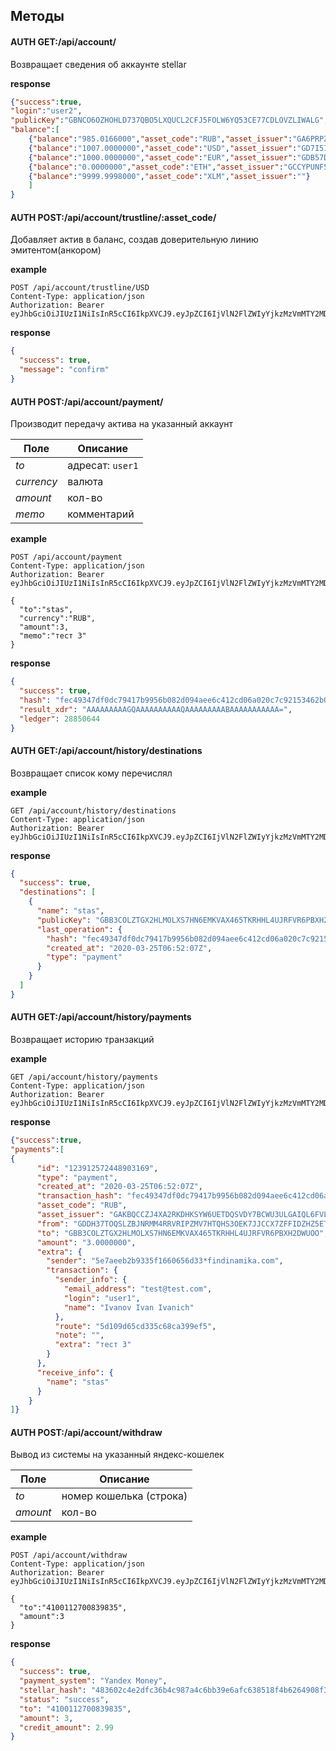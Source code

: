 ## Методы

#### AUTH GET:/api/account/
Возвращает сведения об аккаунте stellar

**response**

```json
{"success":true,
"login":"user2",
"publicKey":"GBNCO6OZHOHLD737QBO5LXQUCL2CFJ5FOLW6YQ53CE77CDLOVZLIWALG",
"balance":[
    {"balance":"985.0166000","asset_code":"RUB","asset_issuer":"GA6PRPZOOYMQMDNPJZA46TJRUEXHTIQ2DE3XUPM5ZXYH7BVJ3HZC5TOB"},
    {"balance":"1007.0000000","asset_code":"USD","asset_issuer":"GD7I5IWXUWUJRW2FXDWDMIMNTVV63SB3YFBE5S7SGM3TWWNJKWRM32VD"},
    {"balance":"1000.0000000","asset_code":"EUR","asset_issuer":"GDB57DYTYHFPC6EBZTE2EN352RZRMYAJ7SQYLVUABOBYEQKH6IXOT6UU"},
    {"balance":"0.0000000","asset_code":"ETH","asset_issuer":"GCCYPUNF5VKKCS5AC2BQLI4J2MFCNCRZLFSMIK6CBDCCY4BLG35NJMJL"},
    {"balance":"9999.9998000","asset_code":"XLM","asset_issuer":""}
    ]
}
```

#### AUTH POST:/api/account/trustline/:asset_code/
Добавляет актив в баланс, создав доверительную линию эмитентом(анкором)

**example**
```http request
POST /api/account/trustline/USD
Content-Type: application/json
Authorization: Bearer eyJhbGciOiJIUzI1NiIsInR5cCI6IkpXVCJ9.eyJpZCI6IjVlN2FlZWIyYjkzMzVmMTY2MDY1NmQzMSIsInJvbGUiOiJ1c2VyIiwiaWF0IjoxNTg1MTE0ODA4LCJleHAiOjE1ODUxNTgwMDh9.2T60TxeY5mbPgbEj5DXTM01n5MQkkLm0DUZRU2x6EHc

```
**response**
```json
{
  "success": true,
  "message": "confirm"
}
```
#### AUTH POST:/api/account/payment/
Производит передачу актива на указанный аккаунт

Поле | Описание
--- | ---
_to_| адресат: `user1`
_currency_| валюта
_amount_| кол-во 
_memo_| комментарий

**example**
```http request
POST /api/account/payment
Content-Type: application/json
Authorization: Bearer eyJhbGciOiJIUzI1NiIsInR5cCI6IkpXVCJ9.eyJpZCI6IjVlN2FlZWIyYjkzMzVmMTY2MDY1NmQzMSIsInJvbGUiOiJ1c2VyIiwiaWF0IjoxNTg1MTE0ODA4LCJleHAiOjE1ODUxNTgwMDh9.2T60TxeY5mbPgbEj5DXTM01n5MQkkLm0DUZRU2x6EHc

{
  "to":"stas",
  "currency":"RUB",
  "amount":3,
  "memo":"тест 3"
}
```

**response**
```json
{
  "success": true,
  "hash": "fec49347df0dc79417b9956b082d094aee6c412cd06a020c7c92153462b04551",
  "result_xdr": "AAAAAAAAAGQAAAAAAAAAAQAAAAAAAAABAAAAAAAAAAA=",
  "ledger": 28850644
}
```

#### AUTH GET:/api/account/history/destinations
Возвращает список кому перечислял

**example**
```http request
GET /api/account/history/destinations
Content-Type: application/json
Authorization: Bearer eyJhbGciOiJIUzI1NiIsInR5cCI6IkpXVCJ9.eyJpZCI6IjVlN2FlZWIyYjkzMzVmMTY2MDY1NmQzMSIsInJvbGUiOiJ1c2VyIiwiaWF0IjoxNTg1MTE0ODA4LCJleHAiOjE1ODUxNTgwMDh9.2T60TxeY5mbPgbEj5DXTM01n5MQkkLm0DUZRU2x6EHc

```
**response**
```json
{
  "success": true,
  "destinations": [
    {
      "name": "stas",
      "publicKey": "GBB3COLZTGX2HLMOLXS7HN6EMKVAX465TKRHHL4UJRFVR6PBXH2DWUOO",
      "last_operation": {
        "hash": "fec49347df0dc79417b9956b082d094aee6c412cd06a020c7c92153462b04551",
        "created_at": "2020-03-25T06:52:07Z",
        "type": "payment"
      }
    }
  ]
}
```

#### AUTH GET:/api/account/history/payments
Возвращает историю транзакций

**example**
```http request
GET /api/account/history/payments
Content-Type: application/json
Authorization: Bearer eyJhbGciOiJIUzI1NiIsInR5cCI6IkpXVCJ9.eyJpZCI6IjVlN2FlZWIyYjkzMzVmMTY2MDY1NmQzMSIsInJvbGUiOiJ1c2VyIiwiaWF0IjoxNTg1MTE0ODA4LCJleHAiOjE1ODUxNTgwMDh9.2T60TxeY5mbPgbEj5DXTM01n5MQkkLm0DUZRU2x6EHc

```

**response**
```json
{"success":true,
"payments":[
{
      "id": "123912572448903169",
      "type": "payment",
      "created_at": "2020-03-25T06:52:07Z",
      "transaction_hash": "fec49347df0dc79417b9956b082d094aee6c412cd06a020c7c92153462b04551",
      "asset_code": "RUB",
      "asset_issuer": "GAKBQCCZJ4XA2RKDHKSYW6UETDQSVDY7BCWU3ULGAIQL6FVLOSD4ADXQ",
      "from": "GDDH37TOQSLZBJNRMM4RRVRIPZMV7HTQHS3OEK7JJCCX7ZFFIDZHZ5ET",
      "to": "GBB3COLZTGX2HLMOLXS7HN6EMKVAX465TKRHHL4UJRFVR6PBXH2DWUOO",
      "amount": "3.0000000",
      "extra": {
        "sender": "5e7aeeb2b9335f1660656d33*findinamika.com",
        "transaction": {
          "sender_info": {
            "email_address": "test@test.com",
            "login": "user1",
            "name": "Ivanov Ivan Ivanich"
          },
          "route": "5d109d65cd335c68ca399ef5",
          "note": "",
          "extra": "тест 3"
        }
      },
      "receive_info": {
        "name": "stas"
      }
    }
]}
```


#### AUTH POST:/api/account/withdraw
Вывод из системы на указанный яндекс-кошелек

Поле | Описание
--- | ---
_to_| номер кошелька (строка)
_amount_| кол-во 


**example**
```http request
POST /api/account/withdraw
Content-Type: application/json
Authorization: Bearer eyJhbGciOiJIUzI1NiIsInR5cCI6IkpXVCJ9.eyJpZCI6IjVlN2FlZWIyYjkzMzVmMTY2MDY1NmQzMSIsInJvbGUiOiJ1c2VyIiwiaWF0IjoxNTg1MTE0ODA4LCJleHAiOjE1ODUxNTgwMDh9.2T60TxeY5mbPgbEj5DXTM01n5MQkkLm0DUZRU2x6EHc

{
  "to":"4100112700839835",
  "amount":3
}
```

**response**

```json
{
  "success": true,
  "payment_system": "Yandex Money",
  "stellar_hash": "483602c4e2dfc36b4c987a4c6bb39e6afc638518f4b6264908f39850d8c11436",
  "status": "success",
  "to": "4100112700839835",
  "amount": 3,
  "credit_amount": 2.99
}
```
